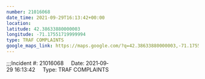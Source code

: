 ```yaml
---
number: 21016068
date_time: 2021-09-29T16:13:42+00:00
location: 
latitude: 42.38633880000003
longitude: -71.17551719999994
type: TRAF COMPLAINTS
google_maps_link: https://maps.google.com/?q=42.38633880000003,-71.17551719999994
---
```


;;;Incident #: 21016068     Date: 2021‐09‐29 16:13:42     Type: TRAF COMPLAINTS
